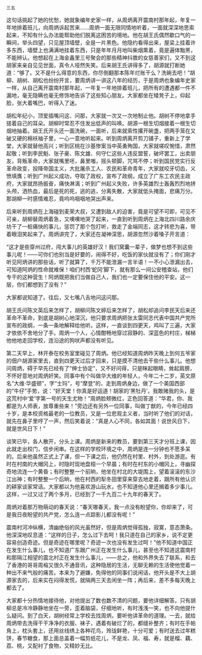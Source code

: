     三五 

   这句话挑起了她的忧愁，她就象编年史家一样，从周炳离开震南村那年起，年复一年地排着班儿，向周炳诉起苦来……周炳一面无限同情地听着，一面就深深地思索起来，不知有什么办法能帮助他们脱离这困苦的境地。他在胡王氏偶然歇口气的一瞬间，举头四望，只见屋顶墙壁，全是一片黑色。他隐约看得出来，屋梁上挂着许多东西，墙壁上也满满地挂着东西，只是年年月月地叫柴烟熏着，竟是遍体黜黑，不能辨认。他想起在上海金鑫里三号聚会的那些精神抖擞的女慈善家们，又不到这胡家来亲自见见世面，真令人哑然失笑。后来胡王氏讲得多了，胡源就打断她道：“够了。又不是什么得意的东西，你尽倒翻那本陈年烂账干么？洗碗去吧！”胡柳、胡树、胡松也纷纷开言，要周炳讲一讲这八年的经历，于是周炳也象编年史家一样，从自己离开震南村那年起，一年复一年地排着班儿，把所有的遭遇都一件不漏地，毫无隐瞒也毫无修饰地告诉了这些知心朋友。大家都坐在矮凳子上，仰起脸，张大着嘴巴，听得入了迷。

   胡松年纪小，顶爱插嘴问这、问那，大家就一次又一次地制止他。胡树不停地拿手搓着自己的耳朵。胡柳时常忍不住发出低声的叫唤。胡源一根生切烟接着一根生切烟地抽着。胡王氏开头还一面洗碗，一面听，后来就索性撂开碗盏，把两手笼在又破又硬的棉袄袖子里，一心一意地听起来。听到周炳离开剪刀铺子，重新上了学堂，大家就替他高兴；听到区桃在沙基惨案当中英勇殉国，大家就嗟叹惋惜，肃然起敬；听到李民魁、张子豪、陈文雄、何守仁这些人违反盟誓，破坏罢工，出卖朋友，背叛革命，大家就嘴里呸，鼻里嗤，摇头顿脚，咒骂不停；听到国民党实行反革命政变，投降帝国主义，大批屠杀工人、农民和革命青年，大家就咬牙切齿，义愤填膺；听到广州起义成功，夺取了政权，宣布了政纲，成立了广东工农民主政府，大家就昂扬振奋，痛快淋漓；听到广州起义失败，许多英雄烈士轰轰烈烈地拼头颅，洒热血，最后是死的死，逃的逃，分离失散，大家就低头掩面，悲痛万分。那胡柳一时感情难忍，竟呜呜咽咽地哭出声来。

   后来听到周炳在上海碰到麦荣大叔，又遭到敌人的迫害，竟是可望不可即，可见不可亲，胡柳替周炳着急，又噢噢地哭了起来，一直到听到周炳在上海北四川路余庆坊干了一桩痛快的事儿，惩罚了那个包打听，救走了金端同志，这才转悲为喜，带着眼泪笑起来了。周炳讲完了，大家还在凝神深思，胡源忽然沙着嗓子开言道：

   “这才是些穿州过府，闯大事儿的英雄好汉！我们窝囊一辈子，做梦也想不到这些事儿呢！——可你们也别当是好要的，闹得不好，吃饭的家伙就没有了；你们刚才听见阿炳讲的那些话，听了就算了，千万不能泄漏一言半语！一不小心泄漏出去，可知道阿炳的性命就难保！咱们村西‘蛇冈’脚下，就有那么一间公安稽查站，他们专干的这种营生！阿炳既把我们当做自己人，我们也一定要保住他的平安。这一层，你们都想到了没有？”

   大家都说知道了。往后，又七嘴八舌地问这问那。

   胡王氏问陈文英后来怎样了，胡柳问陈文婷后来怎样了，胡松却追问李民天后来还革命不革命，到底是胡树心地深沉，他只要求周炳把张太雷同志代表中国共产党所宣布的政纲，一条一条地解释给他听。这样，一直谈到四更天，鸡叫了三遍，大家才依依不舍地分了手。周炳一个人，心情酣畅地穿过寂静的、深蓝色的村庄，梯梯他他地走回学校，连沿途的狗吠声都没有听见。

   第二天早上，林开泰在校务室里碰见了周炳。他已经知道周炳昨天晚上到何五爷家的佃户胡源家里去，直到四更天过后才回来，只是摸不清他去干些什么事儿。他想问周炳，碍于早先已经有了“绅士协定”，又不好问得，只是眯起眼睛，耸起肩膀，不怀好意地对周炳奸笑。同事中有个叫做华大维的年轻人，今年二十二岁，英文原名“大维·华盛顿”，字“士玛”，号“摩登”的，走到周炳身边，做了一个美国西部的“牛仔”手势，说：“好天堂！你真是好运道！胡家的‘黑牡丹’，我敢赌我的头，是这荒村中‘爱’字第一号的天生尤物！”周炳脸颊微红，正色回答道：“华君，你、我都是为人师表，放尊重些来！”旁边还有另外一位同事，叫做丁猷的，今年已经四十岁，是本校资格最老的一位教员，又是一位悲观主义者，当时听了他们的对话，就先在鼻子里哼了一声，然后笑着说：“真是人心不同，各如其面！说世风日下，就是世风日下！”

   谈笑已毕，各人散开，分头上课。周炳是新来的教员，要到第三天才分班上课，因此就走出校门，信步闲串。在这样的学校环境之中，周炳是连一分钟也不愿多呆的。后来他虽然正式上了课，但一下课之后，他仍然在村里、村外，到处游逛。有时在村南的大帽冈上，时隐时现地盘桓一个早晨；有时在村东的小帽冈上，寻幽探奇地流连一个黄昏；有时整整一个前晌，他坐在村北的大堤围上，望着滚滚的东沙江出神；有时整整一个后晌，他在村西的犁冬田里穿来穿去地走着，跟所有他认识的耕家谈家常话。大家都以为他喜欢游山玩水，也不知道他心里还搁着多少事儿。这样，一过又过了两个多月，已经到了一千九百二十九年的春天了。

   周炳对着那万物萌动的春天说：“春天哪春天，我一点没有盼望你，你却来了，可是我日夜盼望的共产党，怎么连一点踪影儿都没有呢！”

   震南村河冲纵横，清幽绝俗的风光虽然好，但是周炳觉得孤独，寂寞，意态萧条。他深深地叹息道：“这样的日子，怎么过下去呵！我只道在自己的家乡，说不定更容易创造奇迹。但是奇迹在哪里呢？奇迹一次也没有发生过呵！”他不知道中国正在发生什么事儿，也不知道广东跟广州正在发生什么事儿，甚至也不知道这震南村和那隔江相望的震北村正在发生什么事儿，——总之，他和外界失去了联系，和去了香港的哥哥周榕又很久不通音讯，这种隐居的生活，无聊无赖的生活使他觉着一种出不来气般的痛苦。本来为了避嫌，免得他的同事们说闲话，他开头是不大上胡源家去的，后来实在闷得发慌，就隔两三天去闲坐一阵；再后来，差不多每天晚上都去了。

   大家都十分热情地接待他，对他提出了数也数不清的问题，要他详细解答。只有胡柳总是冷冷静静地坐在一旁，歪着脑袋，仔细地听，有时浅浅一笑，也不向他提什么疑问。到了白天，胡树经常上学校去找周炳，要听他讲革命的道理。一去，就给周炳带去洗得干干净净的衣服、袜子，遇着有破烂了的，都缝补整齐；有时在手帕角上，枕头套上，还用丝线绣上各种花鸟，玲珑鲜艳，十分可爱；有时送去过年糕饼，春节糖食，那上面总盖着一幅剪纸花儿，不是龙、凤、福、寿，就是榴、藕、荔、桃，又配衬了食物，又精妙无比。

